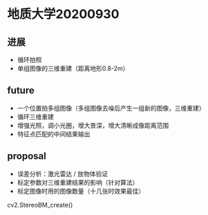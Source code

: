 # 地质大学20200930

## 进展
- 循环拍照
- 单组图像的三维重建（距离地形0.8-2m）

## future
- 一个位置拍多组图像（多组图像去噪后产生一组新的图像，三维重建）
- 循环三维重建
- 增强光照，调小光圈，增大景深，增大清晰成像距离范围
- 特征点匹配的中间结果输出

## proposal  
- 误差分析：激光雷达 / 放物体验证
- 标定参数对三维重建结果的影响（针对算法）
- 标定图像时用的图像数量（十几张时效果最佳）







cv2.StereoBM_create()